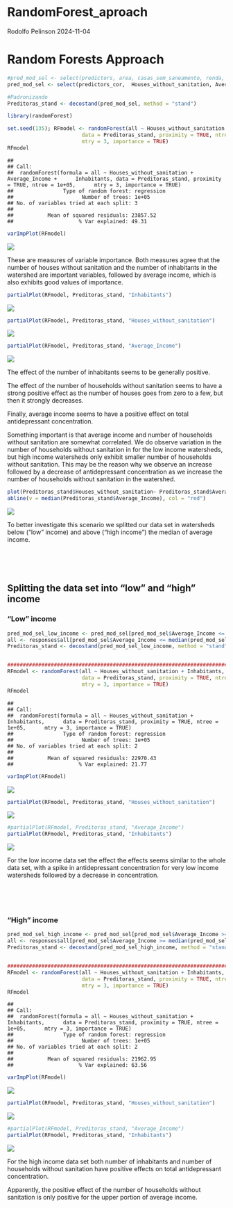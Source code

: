RandomForest_aproach
================
Rodolfo Pelinson
2024-11-04

# Random Forests Approach

``` r
#pred_mod_sel <- select(predictors, area, casas_sem_saneamento, renda, habitantes)
pred_mod_sel <- select(predictors_cor,  Houses_without_sanitation, Average_Income, Inhabitants)

#Padronizando
Preditoras_stand <- decostand(pred_mod_sel, method = "stand")
```

``` r
library(randomForest)

set.seed(135); RFmodel <- randomForest(all ~ Houses_without_sanitation + Average_Income + Inhabitants,
                        data = Preditoras_stand, proximity = TRUE, ntree = 100000,
                        mtry = 3, importance = TRUE)
RFmodel
```

    ## 
    ## Call:
    ##  randomForest(formula = all ~ Houses_without_sanitation + Average_Income +      Inhabitants, data = Preditoras_stand, proximity = TRUE, ntree = 1e+05,      mtry = 3, importance = TRUE) 
    ##                Type of random forest: regression
    ##                      Number of trees: 1e+05
    ## No. of variables tried at each split: 3
    ## 
    ##           Mean of squared residuals: 23857.52
    ##                     % Var explained: 49.31

``` r
varImpPlot(RFmodel)
```

![](randomForest_approach_files/figure-gfm/unnamed-chunk-4-1.png)<!-- -->

These are measures of variable importance. Both measures agree that the
number of houses without sanitation and the number of inhabitants in the
watershed are important variables, followed by average income, which is
also exhibits good values of importance.

``` r
partialPlot(RFmodel, Preditoras_stand, "Inhabitants")
```

![](randomForest_approach_files/figure-gfm/unnamed-chunk-5-1.png)<!-- -->

``` r
partialPlot(RFmodel, Preditoras_stand, "Houses_without_sanitation")
```

![](randomForest_approach_files/figure-gfm/unnamed-chunk-5-2.png)<!-- -->

``` r
partialPlot(RFmodel, Preditoras_stand, "Average_Income")
```

![](randomForest_approach_files/figure-gfm/unnamed-chunk-5-3.png)<!-- -->

The effect of the number of inhabitants seems to be generally positive.

The effect of the number of households without sanitation seems to have
a strong positive effect as the number of houses goes from zero to a
few, but then it strongly decreases.

Finally, average income seems to have a positive effect on total
antidepressant concentration.

Something important is that average income and number of households
without sanitation are somewhat correlated. We do observe variation in
the number of households without sanitation in for the low income
watersheds, but high income watersheds only exhibit smaller number of
households without sanitation. This may be the reason why we observe an
increase followed by a decrease of antidepressant concentration as we
increase the number of households without sanitation in the watershed.

``` r
plot(Preditoras_stand$Houses_without_sanitation~ Preditoras_stand$Average_Income)
abline(v = median(Preditoras_stand$Average_Income), col = "red")
```

![](randomForest_approach_files/figure-gfm/unnamed-chunk-6-1.png)<!-- -->

To better investigate this scenario we splitted our data set in
watersheds below (“low” income) and above (“high income”) the median of
average income.

 

 

## Splitting the data set into “low” and “high” income

### “Low” income

``` r
pred_mod_sel_low_income <- pred_mod_sel[pred_mod_sel$Average_Income <= median(pred_mod_sel$Average_Income),]
all <- responses$all[pred_mod_sel$Average_Income <= median(pred_mod_sel$Average_Income)]
Preditoras_stand <- decostand(pred_mod_sel_low_income, method = "stand")


##################################################################################################
RFmodel <- randomForest(all ~ Houses_without_sanitation + Inhabitants,
                        data = Preditoras_stand, proximity = TRUE, ntree = 100000,
                        mtry = 3, importance = TRUE)
RFmodel
```

    ## 
    ## Call:
    ##  randomForest(formula = all ~ Houses_without_sanitation + Inhabitants,      data = Preditoras_stand, proximity = TRUE, ntree = 1e+05,      mtry = 3, importance = TRUE) 
    ##                Type of random forest: regression
    ##                      Number of trees: 1e+05
    ## No. of variables tried at each split: 2
    ## 
    ##           Mean of squared residuals: 22970.43
    ##                     % Var explained: 21.77

``` r
varImpPlot(RFmodel)
```

![](randomForest_approach_files/figure-gfm/unnamed-chunk-7-1.png)<!-- -->

``` r
partialPlot(RFmodel, Preditoras_stand, "Houses_without_sanitation")
```

![](randomForest_approach_files/figure-gfm/unnamed-chunk-7-2.png)<!-- -->

``` r
#partialPlot(RFmodel, Preditoras_stand, "Average_Income")
partialPlot(RFmodel, Preditoras_stand, "Inhabitants")
```

![](randomForest_approach_files/figure-gfm/unnamed-chunk-7-3.png)<!-- -->

For the low income data set the effect the effects seems similar to the
whole data set, with a spike in antidepressant concentration for very
low income watersheds followed by a decrease in concentration.

 

 

### “High” income

``` r
pred_mod_sel_high_income <- pred_mod_sel[pred_mod_sel$Average_Income >= median(pred_mod_sel$Average_Income),]
all <- responses$all[pred_mod_sel$Average_Income >= median(pred_mod_sel$Average_Income)]
Preditoras_stand <- decostand(pred_mod_sel_high_income, method = "stand")


##################################################################################################
RFmodel <- randomForest(all ~ Houses_without_sanitation + Inhabitants,
                        data = Preditoras_stand, proximity = TRUE, ntree = 100000,
                        mtry = 3, importance = TRUE)
RFmodel
```

    ## 
    ## Call:
    ##  randomForest(formula = all ~ Houses_without_sanitation + Inhabitants,      data = Preditoras_stand, proximity = TRUE, ntree = 1e+05,      mtry = 3, importance = TRUE) 
    ##                Type of random forest: regression
    ##                      Number of trees: 1e+05
    ## No. of variables tried at each split: 2
    ## 
    ##           Mean of squared residuals: 21962.95
    ##                     % Var explained: 63.56

``` r
varImpPlot(RFmodel)
```

![](randomForest_approach_files/figure-gfm/unnamed-chunk-8-1.png)<!-- -->

``` r
partialPlot(RFmodel, Preditoras_stand, "Houses_without_sanitation")
```

![](randomForest_approach_files/figure-gfm/unnamed-chunk-8-2.png)<!-- -->

``` r
#partialPlot(RFmodel, Preditoras_stand, "Average_Income")
partialPlot(RFmodel, Preditoras_stand, "Inhabitants")
```

![](randomForest_approach_files/figure-gfm/unnamed-chunk-8-3.png)<!-- -->

For the high income data set both number of inhabitants and number of
households without sanitation have positive effects on total
antidepressant concentration.

Apparently, the positive effect of the number of households without
sanitation is only positive for the upper portion of average income.
